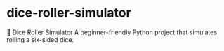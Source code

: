 # dice-roller-simulator
🎲 Dice Roller Simulator A beginner-friendly Python project that simulates rolling a six-sided dice.
